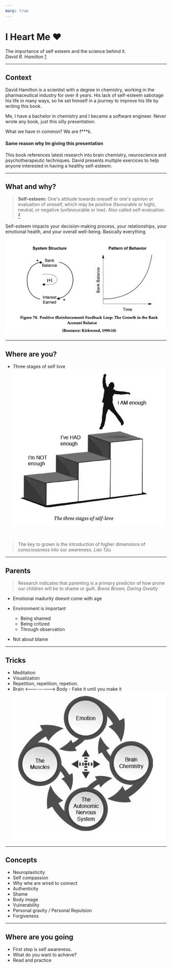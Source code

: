```yaml
---
marp: true
---
```


# I Heart Me ❤️

The importance of self esteem and the science behind it.
<br />
_David R. Hamilton_ [1](https://www.goodreads.com/book/show/21255074-i-heart-me)

---

## Context

David Hamilton is a scientist with a degree in chemistry, working in the pharmaceutical industry for over 4 years. His lack of self-esteem sabotage his life in many ways, so he set himself in a journey to improve his life by writing this book.

Me, I have a bachelor in chemistry and I became a software engineer. Never wrote any book, just this silly presentation.

What we have in common? We are f\*\*\*k.

#### **Same reason why Im giving this presentation**

This book references latest research into brain chemistry, neuroscience and psychotherapeutic techniques. David presents multiple exercices to help anyone interested in having a healthy self-esteem.

<!--Just read. Im reading not just this book, but everything related to psychology-->

---

## What and why?

> **Self-esteem:** One's attitude towards oneself or one's opinion or evaluation of oneself, which may be positive (favourable or high), neutral, or negative (unfavourable or low). Also called self-evaluation. [<sup>2</sup>](https://www.oxfordreference.com/view/10.1093/oi/authority.20110803100453258)

Self-esteem impacts your decision-making process, your relationships, your emotional health, and your overall well-being. Basically everything

<img src="./images/positive-reinforcement.png" />

<!--Talk about the feedback loop. Touch the depresion subject-->

---

## Where are you?

- Three stages of self love
  <img src="./images/tree-stages-love.png" class="w-80" />

<br />

> The key to grown is the introduction of higher dimensions of consciousness into our awareness. _Lao Tzu_

<!--
Talk about the phrase.
Im not enough - Here is where you have a self love deficit. AS the author, he was psycologica bullied, I wasnt bullied but I feel rejected. I felt isolated. Too much rejection. Also, people with low self confidence are more likely to be targeted by others, according to a study.

Ive had enough - This phase is characterized by burst of anger. I remember In high school it was like a traumatic event that made me change my behaviour rapidly. Here is the place where we start feeling free. This was my phase of not giving a flying fuck about anything.

Im enough - Here is where we are actually healthy. We dont need to prove anything to anyone. We are just happy with who we are. No more need of people to like us. Here is where I want to be
-->

---

## Parents

> Research indicates that parenting is a primary predictor of how prone our children will be to shame or guilt. _Brene Brown, Daring Greatly_

- Emotional madurity doesnt come with age
- Environment is important

  - Being shamed
  - Being critized
  - Through observation

- Not about blame

<!--
We all have seen people on their 30 or 40 behaving like children. Specially when you poke in the right spot. Being emotionally mature requires some awareness about one self and practice in how to control our emotions. For most of us, it doesnt come by itself. Is very possible that the parents that we got are not emotioanlly mature which affects their children.

There is no doubt that genetics plays an important role but environment is king. Hamilton explains that we learn about selfesteem from our parents mainly.

* Shaming as corrective behaviour and its consecuences. Parents probably learn this behaviour from their own parents

* Being critized is some ways can be healthy, but if its consistent enough, it could give rise to not being enough. People can become hipersensitive to criticism and perfectionist behaviour

* Through observation - We can also learn though the behaviour of our primary caregiver

This is not about blaming our parents, most of them did it the best as they could. Life has some many circunstances that is imposible for anyone to get it right. Understanding rather tham blame, has to be the way forward for us
-->

---

## Tricks

- Meditation
- Visualization
- Repetition, repetition, repetion.
- Brain <---------> Body - Fake it until you make it
  <img src="./images/brain-body.png" class="w-50" />

---

## Concepts

- Neuroplasticity
- Self compassion
- Why whe are wired to connect
- Authenticity
- Shame
- Body image
- Vulnerability
- Personal gravity / Personal Repulsion
- Forgiveness

---

## Where are you going

- First step is self awareness.
- What do you want to achieve?
- Read and practice

